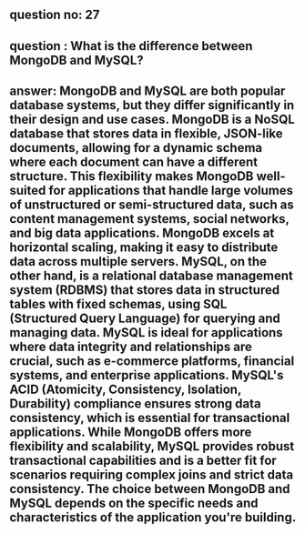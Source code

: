 
## question no: 27

## question : What is the difference between MongoDB and MySQL?

## answer: MongoDB and MySQL are both popular database systems, but they differ significantly in their design and use cases. MongoDB is a NoSQL database that stores data in flexible, JSON-like documents, allowing for a dynamic schema where each document can have a different structure. This flexibility makes MongoDB well-suited for applications that handle large volumes of unstructured or semi-structured data, such as content management systems, social networks, and big data applications. MongoDB excels at horizontal scaling, making it easy to distribute data across multiple servers. MySQL, on the other hand, is a relational database management system (RDBMS) that stores data in structured tables with fixed schemas, using SQL (Structured Query Language) for querying and managing data. MySQL is ideal for applications where data integrity and relationships are crucial, such as e-commerce platforms, financial systems, and enterprise applications. MySQL's ACID (Atomicity, Consistency, Isolation, Durability) compliance ensures strong data consistency, which is essential for transactional applications. While MongoDB offers more flexibility and scalability, MySQL provides robust transactional capabilities and is a better fit for scenarios requiring complex joins and strict data consistency. The choice between MongoDB and MySQL depends on the specific needs and characteristics of the application you're building.
      